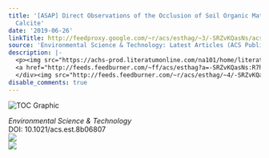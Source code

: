 ```yaml
---
title: '[ASAP] Direct Observations of the Occlusion of Soil Organic Matter within
  Calcite'
date: '2019-06-26'
linkTitle: http://feedproxy.google.com/~r/acs/esthag/~3/-SRZvKQasNs/acs.est.8b06807
source: 'Environmental Science & Technology: Latest Articles (ACS Publications)'
description: |-
  <p><img src="https://achs-prod.literatumonline.com/na101/home/literatum/publisher/achs/journals/content/esthag/0/esthag.ahead-of-print/acs.est.8b06807/20190626/images/medium/es-2018-06807p_0007.gif" alt="TOC Graphic"/></p><div><cite>Environmental Science & Technology</cite></div><div>DOI: 10.1021/acs.est.8b06807</div><div class="feedflare">
  <a href="http://feeds.feedburner.com/~ff/acs/esthag?a=-SRZvKQasNs:R7h6yBu20B8:yIl2AUoC8zA"><img src="http://feeds.feedburner.com/~ff/acs/esthag?d=yIl2AUoC8zA" border="0"></img></a>
  </div><img src="http://feeds.feedburner.com/~r/acs/esthag/~4/-SRZvKQasNs" ...
disable_comments: true
---
```

<p><img src="https://achs-prod.literatumonline.com/na101/home/literatum/publisher/achs/journals/content/esthag/0/esthag.ahead-of-print/acs.est.8b06807/20190626/images/medium/es-2018-06807p_0007.gif" alt="TOC Graphic"/></p><div><cite>Environmental Science & Technology</cite></div><div>DOI: 10.1021/acs.est.8b06807</div><div class="feedflare">
<a href="http://feeds.feedburner.com/~ff/acs/esthag?a=-SRZvKQasNs:R7h6yBu20B8:yIl2AUoC8zA"><img src="http://feeds.feedburner.com/~ff/acs/esthag?d=yIl2AUoC8zA" border="0"></img></a>
</div><img src="http://feeds.feedburner.com/~r/acs/esthag/~4/-SRZvKQasNs" ...
